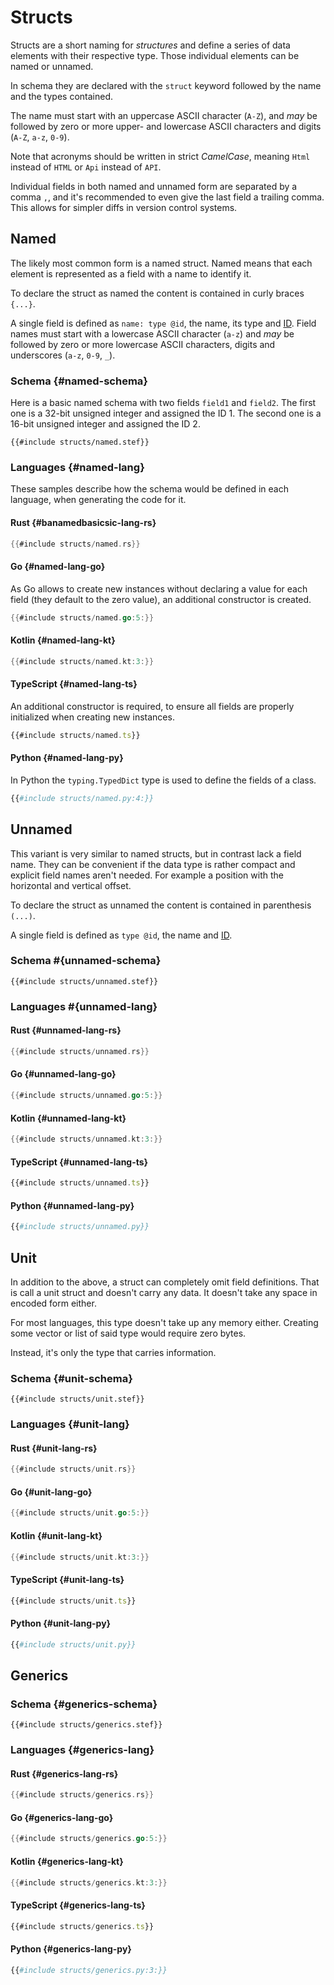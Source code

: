 # Structs

Structs are a short naming for _structures_ and define a series of data elements with their respective type. Those individual elements can be named or unnamed.

In schema they are declared with the `struct` keyword followed by the name and the types contained.

The name must start with an uppercase ASCII character (`A-Z`), and _may_ be followed by zero or more upper- and lowercase ASCII characters and digits (`A-Z`, `a-z`, `0-9`).

Note that acronyms should be written in strict _CamelCase_, meaning `Html` instead of `HTML` or `Api` instead of `API`.

Individual fields in both named and unnamed form are separated by a comma `,`, and it's recommended to even give the last field a trailing comma. This allows for simpler diffs in version control systems.

<!-- toc -->
<!-- toc:max-level = 3 -->

## Named

The likely most common form is a named struct. Named means that each element is represented as a field with a name to identify it.

To declare the struct as named the content is contained in curly braces `{...}`.

A single field is defined as `name: type @id`, the name, its type and [ID]. Field names must start with a lowercase ASCII character (`a-z`) and _may_ be followed by zero or more lowercase ASCII characters, digits and underscores (`a-z`, `0-9`, `_`).

[ID]: ./index.md#identifiers

### Schema {#named-schema}

Here is a basic named schema with two fields `field1` and `field2`. The first one is a 32-bit unsigned integer and assigned the ID 1. The second one is a 16-bit unsigned integer and assigned the ID 2.

```stef
{{#include structs/named.stef}}
```

### Languages {#named-lang}

These samples describe how the schema would be defined in each language, when generating the code for it.

#### Rust {#banamedbasicsic-lang-rs}

```rust
{{#include structs/named.rs}}
```

#### Go {#named-lang-go}

As Go allows to create new instances without declaring a value for each field (they default to the zero value), an additional constructor is created.

```go
{{#include structs/named.go:5:}}
```

#### Kotlin {#named-lang-kt}

```kotlin
{{#include structs/named.kt:3:}}
```

#### TypeScript {#named-lang-ts}

An additional constructor is required, to ensure all fields are properly initialized when creating new instances.

```typescript
{{#include structs/named.ts}}
```

#### Python {#named-lang-py}

In Python the `typing.TypedDict` type is used to define the fields of a class.

```python
{{#include structs/named.py:4:}}
```

## Unnamed

This variant is very similar to named structs, but in contrast lack a field name. They can be convenient if the data type is rather compact and explicit field names aren't needed. For example a position with the horizontal and vertical offset.

To declare the struct as unnamed the content is contained in parenthesis `(...)`.

A single field is defined as `type @id`, the name and [ID].

### Schema #{unnamed-schema}

```stef
{{#include structs/unnamed.stef}}
```

### Languages #{unnamed-lang}

#### Rust {#unnamed-lang-rs}

```rust
{{#include structs/unnamed.rs}}
```

#### Go {#unnamed-lang-go}

```go
{{#include structs/unnamed.go:5:}}
```

#### Kotlin {#unnamed-lang-kt}

```kotlin
{{#include structs/unnamed.kt:3:}}
```

#### TypeScript {#unnamed-lang-ts}

```typescript
{{#include structs/unnamed.ts}}
```

#### Python {#unnamed-lang-py}

```python
{{#include structs/unnamed.py}}
```

## Unit

In addition to the above, a struct can completely omit field definitions. That is call a unit struct and doesn't carry any data. It doesn't take any space in encoded form either.

For most languages, this type doesn't take up any memory either. Creating some vector or list of said type would require zero bytes.

Instead, it's only the type that carries information.

### Schema {#unit-schema}

```stef
{{#include structs/unit.stef}}
```

### Languages {#unit-lang}

#### Rust {#unit-lang-rs}

```rust
{{#include structs/unit.rs}}
```

#### Go {#unit-lang-go}

```go
{{#include structs/unit.go:5:}}
```

#### Kotlin {#unit-lang-kt}

```kotlin
{{#include structs/unit.kt:3:}}
```

#### TypeScript {#unit-lang-ts}

```typescript
{{#include structs/unit.ts}}
```

#### Python {#unit-lang-py}

```python
{{#include structs/unit.py}}
```

## Generics

### Schema {#generics-schema}

```stef
{{#include structs/generics.stef}}
```

### Languages {#generics-lang}

#### Rust {#generics-lang-rs}

```rust
{{#include structs/generics.rs}}
```

#### Go {#generics-lang-go}

```go
{{#include structs/generics.go:5:}}
```

#### Kotlin {#generics-lang-kt}

```kotlin
{{#include structs/generics.kt:3:}}
```

#### TypeScript {#generics-lang-ts}

```typescript
{{#include structs/generics.ts}}
```

#### Python {#generics-lang-py}

```python
{{#include structs/generics.py:3:}}
```
